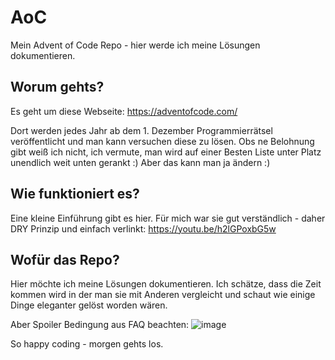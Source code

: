 # AoC
Mein Advent of Code Repo - hier werde ich meine Lösungen dokumentieren. 

## Worum gehts?
Es geht um diese Webseite: https://adventofcode.com/

Dort werden jedes Jahr ab dem 1. Dezember Programmierrätsel veröffentlicht und man kann versuchen diese zu lösen. Obs ne Belohnung gibt weiß ich nicht, ich vermute, man wird auf einer Besten Liste unter Platz unendlich weit unten gerankt :) Aber das kann man ja ändern :)

## Wie funktioniert es?
Eine kleine Einführung gibt es hier. Für mich war sie gut verständlich - daher DRY Prinzip und einfach verlinkt:
https://youtu.be/h2lGPoxbG5w

## Wofür das Repo?
Hier möchte ich meine Lösungen dokumentieren. Ich schätze, dass die Zeit kommen wird in der man sie mit Anderen vergleicht und schaut wie einige Dinge eleganter gelöst worden wären. 

Aber Spoiler Bedingung aus FAQ beachten:
![image](https://user-images.githubusercontent.com/1297475/204887306-fc49f935-74f8-4203-84cb-22785cdf069e.png)


So happy coding - morgen gehts los.
